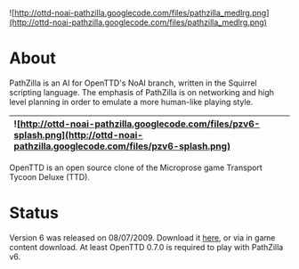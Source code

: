 ![http://ottd-noai-pathzilla.googlecode.com/files/pathzilla_medlrg.png](http://ottd-noai-pathzilla.googlecode.com/files/pathzilla_medlrg.png)

# About #

PathZilla is an AI for OpenTTD's NoAI branch, written in the Squirrel scripting language. The emphasis of PathZilla is on networking and high level planning in order to emulate a more human-like playing style.

| ![http://ottd-noai-pathzilla.googlecode.com/files/pzv6-splash.png](http://ottd-noai-pathzilla.googlecode.com/files/pzv6-splash.png) |
|:------------------------------------------------------------------------------------------------------------------------------------|

OpenTTD is an open source clone of the Microprose game Transport Tycoon Deluxe (TTD).

# Status #
Version 6 was released on 08/07/2009. Download it [here](http://ottd-noai-pathzilla.googlecode.com/files/pathzilla.tar), or via in game content download. At least OpenTTD 0.7.0 is required to play with PathZilla v6.